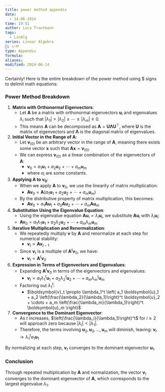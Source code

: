 ```yaml
---
title: power method appendix
date:
  - 14-06-2024
time: 19:51
author: Luca Trautmann
tags:
  - LinAlg
series: Linear Algebra
🍙: いや
type: Appendix
formula: 
aliases: 
modified: 2024-06-14
---
```

Certainly! Here is the entire breakdown of the power method using $ signs to delimit math equations:

### Power Method Breakdown

1. **Matrix with Orthonormal Eigenvectors**:
	- Let $\mathbf{A}$ be a matrix with orthonormal eigenvectors $\boldsymbol{u}_i$ and eigenvalues $\lambda_i$ such that $|\lambda_1| > |\lambda_2| \geq \cdots \geq |\lambda_m| \geq 0$.
	- This means $\mathbf{A}$ can be decomposed as $\mathbf{A} = \mathbf{U} \boldsymbol{\Lambda} \mathbf{U}^{\top}$, where $\mathbf{U}$ is the matrix of eigenvectors and $\boldsymbol{\Lambda}$ is the diagonal matrix of eigenvalues.
2. **Initial Vector in the Range of $\mathbf{A}$**:
	- Let $\boldsymbol{v}_{(0)}$ be an arbitrary vector in the range of $\mathbf{A}$, meaning there exists some vector $\boldsymbol{x}$ such that $\mathbf{A} \boldsymbol{x} = \boldsymbol{v}_{(0)}$.
	- We can express $\boldsymbol{v}_{(0)}$ as a linear combination of the eigenvectors of $\mathbf{A}$:
	   - $\boldsymbol{v}_0 = a_1 \boldsymbol{u}_1 + a_2 \boldsymbol{u}_2 + \cdots + a_m \boldsymbol{u}_m$
	   - where $a_i$ are some constants.
3. **Applying $\mathbf{A}$ to $\boldsymbol{v}_0$**:
	- When we apply $\mathbf{A}$ to $\boldsymbol{v}_0$, we use the linearity of matrix multiplication:
		- $\mathbf{A} \boldsymbol{v}_0 = \mathbf{A} (a_1 \boldsymbol{u}_1 + a_2 \boldsymbol{u}_2 + \cdots + a_m \boldsymbol{u}_m)$
	- By the distributive property of matrix multiplication, this becomes:
		 - $\mathbf{A} \boldsymbol{v}_0 = a_1 \mathbf{A} \boldsymbol{u}_1 + a_2 \mathbf{A} \boldsymbol{u}_2 + \cdots + a_m \mathbf{A} \boldsymbol{u}_m$
1. **Substitution Using the Eigenvalue Equation**:
	- Using the eigenvalue equation $\mathbf{A} \boldsymbol{u}_i = \lambda_i \boldsymbol{u}_i$, we substitute $\mathbf{A} \boldsymbol{u}_i$ with $\lambda_i \boldsymbol{u}_i$:
	- $\mathbf{A} \boldsymbol{v}_0 = a_1 \lambda_1 \boldsymbol{u}_1 + a_2 \lambda_2 \boldsymbol{u}_2 + \cdots + a_m \lambda_m \boldsymbol{u}_m$
2. **Iterative Multiplication and Renormalization**:
	- We repeatedly multiply $\boldsymbol{v}$ by $\mathbf{A}$ and renormalize at each step for numerical stability:
		- $\boldsymbol{v}_t \propto \mathbf{A} \boldsymbol{v}_{t-1}$
	- Since $\boldsymbol{v}_t$ is a multiple of $\mathbf{A}^t \boldsymbol{v}_0$, we have:
		- $\boldsymbol{v}_t \propto \mathbf{A}^t \boldsymbol{v}_0$
3. **Expression in Terms of Eigenvectors and Eigenvalues**:
	- Expanding $\mathbf{A}^t \boldsymbol{v}_0$ in terms of the eigenvectors and eigenvalues:
		 - $\boldsymbol{v}_t \propto a_1 \lambda_1^t \boldsymbol{u}_1 + a_2 \lambda_2^t \boldsymbol{u}_2 + \cdots + a_m \lambda_m^t \boldsymbol{u}_m$
	- Factoring out $\lambda_1^t$:
		- $\boldsymbol{v}_t \propto \lambda_1^t \left( a_1 \boldsymbol{u}_1 + a_2 \left(\frac{\lambda_2}{\lambda_1}\right)^t \boldsymbol{u}_2 + \cdots + a_m \left(\frac{\lambda_m}{\lambda_1}\right)^t \boldsymbol{u}_m \right)$
1. **Convergence to the Dominant Eigenvector**:
	- As $t$ increases, $\left(\frac{\lambda_i}{\lambda_1}\right)^t$ for $i \geq 2$ will approach zero because $|\lambda_i| < |\lambda_1|$.
	- Therefore, the terms involving $\boldsymbol{u}_2, \boldsymbol{u}_3, \ldots, \boldsymbol{u}_m$ will diminish, leaving:
		 $\boldsymbol{v}_t \rightarrow \lambda_1^t a_1 \boldsymbol{u}_1$

By normalizing at each step, $\boldsymbol{v}_t$ converges to the dominant eigenvector $\boldsymbol{u}_1$.

### Conclusion

Through repeated multiplication by $\mathbf{A}$ and normalization, the vector $\boldsymbol{v}_t$ converges to the dominant eigenvector of $\mathbf{A}$, which corresponds to the largest eigenvalue $\lambda_1$.